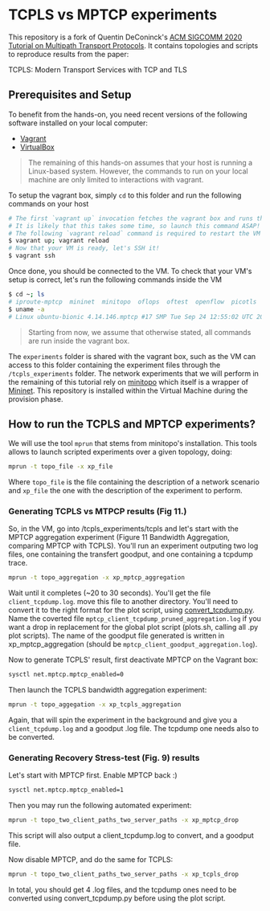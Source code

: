 # TCPLS vs MPTCP experiments

This repository is a fork of Quentin DeConinck's [ACM SIGCOMM 2020 Tutorial on Multipath Transport Protocols](https://conferences.sigcomm.org/sigcomm/2020/tutorial-mptp.html).
It contains topologies and scripts to reproduce results from the paper:  

TCPLS: Modern Transport Services with TCP and TLS

## Prerequisites and Setup

To benefit from the hands-on, you need recent versions of the following software installed on your local computer:

* [Vagrant](https://www.vagrantup.com/docs/installation)
* [VirtualBox](https://www.virtualbox.org/wiki/Downloads)

> The remaining of this hands-on assumes that your host is running a Linux-based system.
> However, the commands to run on your local machine are only limited to interactions with vagrant.

To setup the vagrant box, simply `cd` to this folder and run the following commands on your host
```bash
# The first `vagrant up` invocation fetches the vagrant box and runs the provision script.
# It is likely that this takes some time, so launch this command ASAP!
# The following `vagrant reload` command is required to restart the VM with the Multipath TCP kernel.
$ vagrant up; vagrant reload
# Now that your VM is ready, let's SSH it!
$ vagrant ssh
```
Once done, you should be connected to the VM.
To check that your VM's setup is correct, let's run the following commands inside the VM
```bash
$ cd ~; ls
# iproute-mptcp  mininet  minitopo  oflops  oftest  openflow  picotls  pox  pquic
$ uname -a
# Linux ubuntu-bionic 4.14.146.mptcp #17 SMP Tue Sep 24 12:55:02 UTC 2019 x86_64 x86_64 x86_64 GNU/Linux
```

> Starting from now, we assume that otherwise stated, all commands are run inside the vagrant box. 

The `experiments` folder is shared with the vagrant box, such as the VM can access to this folder containing the experiment files through the `/tcpls_experiments` folder.
The network experiments that we will perform in the remaining of this tutorial rely on [minitopo](https://github.com/frochet/minitopo) which itself is a wrapper of [Mininet](http://mininet.org/). This repository is installed within the Virtual Machine during the provision phase.

## How to run the TCPLS and MPTCP experiments?

We will use the tool `mprun` that stems from minitopo's installation.
This tools allows to launch scripted experiments over a given topology,
doing:  

```bash
mprun -t topo_file -x xp_file
```

Where `topo_file` is the file containing the description of a network
scenario and `xp_file` the one with the description of the experiment to
perform.

### Generating TCPLS vs MTPCP results (Fig 11.)

So, in the VM, go into /tcpls_experiments/tcpls and let's start with the
MPTCP aggregation experiment (Figure 11 Bandwidth Aggregation, comparing
MPTCP with TCPLS). You'll run an experiment outputing two log files, one
containing the transfert goodput, and one containing a tcpdump trace.

```bash
mprun -t topo_aggregation -x xp_mptcp_aggregation
```

Wait until it completes (~20 to 30 seconds). You'll get the file
`client_tcpdump.log`. move this file to another directory. You'll need
to convert it to the right format for the plot script, using
[convert_tcpdump.py](https://github.com/pluginized-protocols/picotcpls/blob/master/t/ipmininet/convert_tcpdump.py).
Name the coverted file `mptcp_client_tcpdump_pruned_aggregation.log` if
you want a drop in replacement for the global plot script (plots.sh,
calling all .py plot scripts). The name of the goodput file generated is
written in xp_mptcp_aggregation (should be
`mptcp_client_goodput_aggregation.log`).

Now to generate TCPLS' result, first deactivate MPTCP on the Vagrant
box:

```bash
sysctl net.mptcp.mptcp_enabled=0
```
Then launch the TCPLS bandwidth aggregation experiment:

```bash
mprun -t topo_aggegation -x xp_tcpls_aggregation
``` 

Again, that will spin the experiment in the background and give you a
`client_tcpdump.log` and a goodput .log file. The tcpdump one needs also
to be converted.

### Generating Recovery Stress-test (Fig. 9) results

Let's start with MPTCP first. Enable MPTCP back :)

```bash
sysctl net.mptcp.mptcp_enabled=1
```
Then you may run the following automated experiment:

```bash
mprun -t topo_two_client_paths_two_server_paths -x xp_mptcp_drop
```

This script will also output a client_tcpdump.log to convert, and a
goodput file.

Now disable MPTCP, and do the same for TCPLS:

```bash
mprun -t topo_two_client_paths_two_server_paths -x xp_tcpls_drop
```

In total, you should get 4 .log files, and the tcpdump ones need to be
converted using convert_tcpdump.py before using the plot script.




